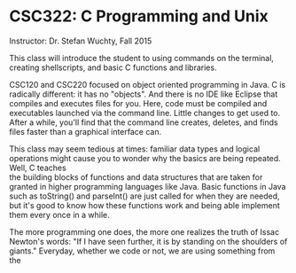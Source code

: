 # CSC322: C Programming and Unix
Instructor: Dr. Stefan Wuchty, Fall 2015

This class will introduce the student to using commands on the terminal, 
creating shellscripts, and basic C functions and libraries.

CSC120 and CSC220 focused on object oriented programming in Java. 
C is radically different: it has no "objects". And there is no IDE like
Eclipse that compiles and executes files for you. Here, code must be compiled
and executables launched via the command line. Little changes to get used to. 
After a while, you'll find that the command line creates, deletes, and finds 
files faster than a graphical interface can. 

This class may seem tedious at times: familiar data types and logical operations
might cause you to wonder why the basics are being repeated. Well, C teaches  
the building blocks of functions and data structures that are taken for granted
in higher programming languages like Java. Basic functions in Java such as 
toString() and parseInt() are just called for when they are needed, but it's 
good to know how these functions work and being able implement them every once 
in a while. 

The more programming one does, the more one realizes the truth of Issac Newton's
words: "If I have seen further, it is by standing on the shoulders of giants."
Everyday, whether we code or not, we are using something from the 
